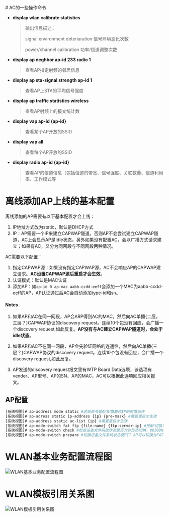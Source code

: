 <!--markdown--># AC的一些操作命令

* **display wlan calibrate statistics**
  >输出信息描述：
  >
  >signal environment deteriaration 信号环境恶化次数
  >
  >power/channel calibration 功率/信道调整次数
  
* **display ap neghbor ap-id 233 radio 1**
    >查看AP指定射频的邻居信息
    
* **display ap sta-signal strength ap-id 1**
    >查看AP上STA的平均信号强度
    
* **display ap traffic statistics wireless**
    >查看AP射频上的报文统计数

* **display vap ap-id {ap-id}**
    >查看某个AP开放的SSID

* **display vap all**
    >查看每个AP开放的SSID

* **display radio ap-id {ap-id}**
    >查看AP的信道信息（包括信道的带宽、信号强度、关联数量、信道利用率、工作模式等

# 离线添加AP上线的基本配置

离线添加的AP需要有以下基本配置才会上线：

1. IP地址方式改为static，默认是DHCP方式
2. IP：AP需要一个IP来建立CAPWAP隧道。否则AP不会尝试建立CAPWAP隧道，AC上会显示AP是Idle状态。另外如果没有配置AC，会以广播方式请求建立；如果有AC，又分为同网段与不同网段两种情况。

AC需要以下配置：
1. 指定CAPWAP源：如果没有指定CAPWAP源，AC不会响应AP的CAPWAP建立请求。**AC设置CAPWAP源后重启才会生效**。
2. 认证模式：默认是MAC认证
2. 添加AP：如`ap-id 0 ap-mac aabb-ccdd-eeff`会添加一个MAC为aabb-ccdd-eeff的AP，AP认证通过后AC会自动添加type-id和sn。

#### Notes
1. 如果AP和AC在同一网段，AP会ARP得到AC的MAC，然后向AC单播{二层，三层？}CAPWAP协议的discovery request。连续10个包没有回应，会广播一个discovery request,如此反复。**AP没有与AC建立CAPWAP隧道时，会处于idle状态**。

2. 如果AP和AC不在同一网段，AP会先验证网络的连通性，然后向AC单播{三层？}CAPWAP协议的discovery request。连续10个包没有回应，会广播一个discovery request,如此反复。

3. AP发送的discovery request报文里有WTP Board Data选项，该选项有vender、AP型号、AP的SN、AP的MAC，AC可以根据此选项回应相关报文。

## AP配置
```sh
[系统视图]# ap-address mode static #这条命令是AP配置静态IP的前置条件
[系统视图]# ap-adress static ip-address {ip} {pre-mask} #需要重启才生效
[系统视图]# ap-address static ac-list {ip} #需要重启才生效
[系统视图]# ap-mode-switch fat ftp {file-name} {ftp-server-ip} #把AP切换为FAT模式
[系统视图]# ap-mode-switch check #检查设备文件系统状态是否允许形态切换，8030DN，8130DN不需要该命令
[系统视图]# ap-mode-switch prepare #切换设备文件系统状态使FIT AP可以切换为FAT AP
```

# WLAN基本业务配置流程图

![WLAN基本业务配置流程图](https://download.huawei.com/mdl/imgDownload?uuid=d8dbfa7ba914404bb6b09946ee89e44e.png)

# WLAN模板引用关系图

![WLAN模板引用关系图](https://download.huawei.com/mdl/imgDownload?uuid=08091058512b4755a3a6d408ae0a262d.png)
	
